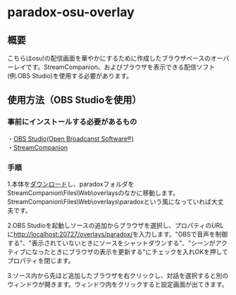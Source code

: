 # paradox-osu-overlay

## 概要
こちらはosu!の配信画面を華やかにするために作成したブラウザベースのオーバーレイです。StreamCompanion、およびブラウザを表示できる配信ソフト(例.OBS Studio)を使用する必要があります。

## 使用方法（OBS Studioを使用）
### 事前にインストールする必要があるもの
 ・[OBS Studio(Open Broadcanst Software®)](https://obsproject.com/)  
 ・[StreamCompanion](https://github.com/Piotrekol/StreamCompanion)  

### 手順
1.本体を[ダウンロード](https://github.com/mofuries/paradox-osu-overlay/archive/refs/heads/main.zip)し、paradoxフォルダをStreamCompanion\Files\Web\overlaysのなかに移動します。StreamCompanion\Files\Web\overlays\paradoxという風になっていれば大丈夫です。

2.OBS Studioを起動しソースの追加からブラウザを選択し、プロパティのURLに[http://localhost:20727/overlays/paradox/](http://localhost:20727/overlays/paradox/)を入力します。"OBSで音声を制御する"、"表示されていないときにソースをシャットダウンする"、"シーンがアクティブになったときにブラウザの表示を更新する"にチェックを入れOKを押してプロパティを閉じます。

3.ソース内から先ほど追加したブラウザを右クリックし、対話を選択すると別のウィンドウが開きます。ウィンドウ内をクリックすると設定画面が出てきます。
